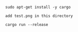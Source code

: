 ```sudo apt-get install -y cargo```

```add test.png in this directory```

```cargo run --release```


